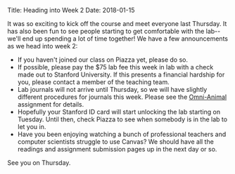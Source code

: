 Title: Heading into Week 2
Date: 2018-01-15

It was so exciting to kick off the course and meet everyone last Thursday. It has also been fun to see people starting to get comfortable with the lab--we'll end up spending a lot of time together! We have a few announcements as we head into week 2:

- If you haven't joined our class on Piazza yet, please do so.
- If possible, please pay the $75 lab fee this week in lab with a check made out to Stanford University. If this presents a financial hardship for you, please contact a member of the teaching team. 
- Lab journals will not arrive until Thursday, so we will have slightly different procedures for journals this week. Please see the <a href="{filename}/assignments/omni-animal.md">Omni-Animal</a> assignment for details. 
- Hopefully your Stanford ID card will start unlocking the lab starting on Tuesday. Until then, check Piazza to see when somebody is in the lab to let you in. 
- Have you been enjoying watching a bunch of professional teachers and computer scientists struggle to use Canvas? We should have all the readings and assignment submission pages up in the next day or so. 

See you on Thursday. 
